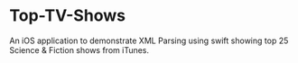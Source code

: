 # Top-TV-Shows
 An iOS application to demonstrate XML Parsing using swift showing top 25 Science &amp; Fiction shows from iTunes.
